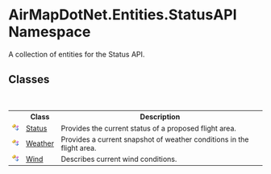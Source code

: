 # AirMapDotNet.Entities.StatusAPI Namespace
 

A collection of entities for the Status API.


## Classes
&nbsp;<table><tr><th></th><th>Class</th><th>Description</th></tr><tr><td>![Public class](media/pubclass.gif "Public class")</td><td><a href="ff75423a-8d6c-9dca-21af-66fff78dbb5d">Status</a></td><td>
Provides the current status of a proposed flight area.</td></tr><tr><td>![Public class](media/pubclass.gif "Public class")</td><td><a href="795fa80d-48e7-5ef8-90e2-8415851a710b">Weather</a></td><td>
Provides a current snapshot of weather conditions in the flight area.</td></tr><tr><td>![Public class](media/pubclass.gif "Public class")</td><td><a href="6c11f7f6-6024-4b7d-ab2f-f1ac6124f4f5">Wind</a></td><td>
Describes current wind conditions.</td></tr></table>&nbsp;
